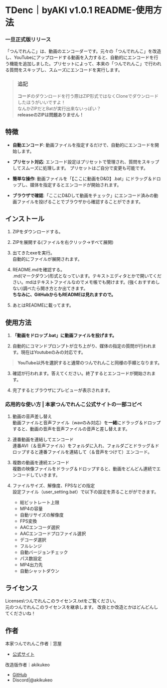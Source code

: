 <!--タイトル-->
# TDenc｜byAKI v1.0.1 README-使用方法

### 一旦正式版リリース
「つんでれんこ」は、動画のエンコーダーです。元々の「つんでれんこ」を改造し、YouTubeにアップロードする動画を入力すると、自動的にエンコードを行う機能を追加しました。プリセットによって、本来の「つんでれんこ」で行われる質問をスキップし、スムーズにエンコードを実行します。

> ### 追記 <br>
> **コード**のダウンロードを行う際はZIP形式ではなくCloneでダウンロードしたほうがいいですよ！    <br>
> なんかZIPだとBatが実行出来ないっぽい？    <br>
> **releaseのZIPは問題ありません！**



## 特徴

- **自動エンコード**: 動画ファイルを指定するだけで、自動的にエンコードを開始します。
- **プリセット対応**: エンコード設定はプリセットで管理され、質問をスキップしてスムーズに処理します。
    プリセットはご自分で変更も可能です。
- **簡単な操作**: 動画ファイルを「【ここに動画をD&D】.bat」にドラッグ＆ドロップし、媒体を指定するとエンコードが開始されます。

- **ブラウザで確認**:「ここにD&Dして動画をチェック」にエンコード済みの動画ファイルを投げることでブラウザから確認することができます。



## インストール

1. ZIPをダウンロードする。

2. ZIPを展開する(ファイルを右クリック→すべて展開)

3. 出てきたexeを実行。    <br>
    自動的にファイルが展開されます。

4. README.mdを確認する。  <br>
    .md(マークダウン)形式となっています。テキストエディタとかで開いてください。mdはテキストファイルなのでメモ帳でも開けます。(強くおすすめしない)調べたら開き方とか出てきます。 <br>
    **ちなみに、GitHubからもREADMEは見れますので。**

5. あとはREADMEに載ってます。



## 使用方法

1. **「動画をドロップ.bat」に動画ファイルを投げます。**

2. 自動的にコマンドプロンプトが立ち上がり、媒体の指定の質問が行われます。現在はYoutubeのみの対応です。<br>
 >   **YouTube以外を選択すると通常のつんでれんこと同様の手順となります。**

3. 確認が行われます。答えてください。終了するとエンコードが開始されます。

4. 完了するとブラウザにプレビューが表示されます。




### 応用的な使い方 | 本家つんでれんこ公式サイトの一部コピペ
1. 動画の音声差し替え<br>
動画ファイルと音声ファイル（wavのみ対応）を**一緒**にドラッグ＆ドロップすると、動画の音声を音声ファイルの音声と差し替えます。

2. 連番動画を連結してエンコード <br>
連番AVI（＆音声ファイル）をフォルダに入れ、フォルダごとドラッグ＆ドロップすると連番ファイルを連結して（＆音声をつけて）エンコード。

3. 複数の動画を連続エンコード   <br>
複数の映像ファイルをドラッグ＆ドロップすると、動画をどんどん連続でエンコードしていきます。

4. ファイルサイズ、解像度、FPSなどの指定    <br>
設定ファイル（user_setting.bat）で以下の設定を弄ることがができます。
    - 総ビットレート上限
    - MP4の容量
    - 自動リサイズの解像度
    - FPS変換
    - AACエンコーダ選択
    - AACエンコードプロファイル選択
    - デコーダ選択
    - フルレンジ
    - 自動バージョンチェック
    - パス数設定
    - MP4出力先
    - 自動シャットダウン





## ライセンス

Licenses\つんでれんこのライセンス.txtをご覧ください。   <br>
元のつんでれんこのライセンスを継承します。
改良とか改造とかはどんどんしてくださいね！




## 作者
本家つんでれんこ作者｜窓屋
- [公式サイト](https://tdenc.com/)  <br>

改造版作者｜akikukeo
- [GitHub](https://github.com/akikukeo) <br>
- Discord|@akikukeo
